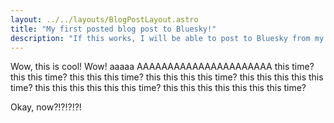 ```yaml
---
layout: ../../layouts/BlogPostLayout.astro
title: "My first posted blog post to Bluesky!"
description: "If this works, I will be able to post to Bluesky from my Astro site programatically!"
---
```


Wow, this is cool! Wow! aaaaa AAAAAAAAAAAAAAAAAAAAAA this time? this this time? this this this time? this this this this time? this this this this this time? this this this this this this time? this this this this this this this time?

Okay, now?!?!?!?!
